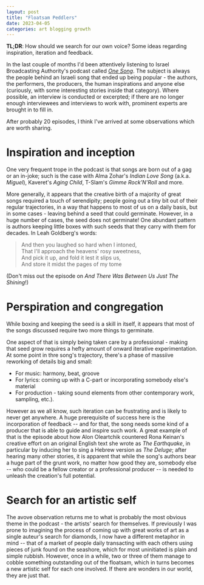 ```yaml
---
layout: post
title: "Floatsam Peddlers"
date: 2023-04-05
categories: art blogging growth
---
```

**TL;DR**: How should we search for our own voice? Some ideas regarding inspiration, iteration and feedback.

In the last couple of months I'd been attentively listening to Israel Broadcasting Authority's podcast called [*One Song*](https://www.kan.org.il/podcast/program.aspx/?progid=3). The subject is always the people behind an Israeli song that ended up being popular - the authors, the performers, the producers, the human inspirations and anyone else (curiously, with some interesting stories inside that category). Where possible, an interview is conducted or excerpted; if there are no longer enough interviewees and interviews to work with, prominent experts are brought in to fill in. 

After probably 20 episodes, I think I've arrived at some observations which are worth sharing.

# Inspiration and inception
One very frequent trope in the podcast is that songs are born out of a gag or an in-joke; such is the case with Alma Zohar's *Indian Love Song* (a.k.a. *Miguel*), Kaveret's *Aging Child*, T-Slam's *Gimme Rock'N'Roll* and more.

More generally, it appears that the creative birth of a majority of great songs required a touch of serendipity; people going out a tiny bit out of their regular trajectories, in a way that happens to most of us on a daily basis, but in some cases - leaving behind a seed that could germinate. However, in a huge number of cases, the seed does not germinate! One abundant pattern is authors keeping little boxes with such seeds that they carry with them for decades. In Leah Goldberg's words:

> And then you laughed so hard when I intoned,  
> That I'll approach the heavens' rosy sweetness,  
> And pick it up, and fold it lest it slips us,  
> And store it midst the pages of my tome

(Don't miss out the episode on *And There Was Between Us Just The Shining*!)

# Perspiration and congregation
While boxing and keeping the seed is a skill in itself, it appears that most of the songs discussed require two more things to germinate.

One aspect of that is simply being taken care by a professional - making that seed grow  requires a hefty amount of onward iterative experimentation. At some point in thre song's trajectory, there's a phase of massiive reworking of details big and small: 
  - For music: harmony, beat, groove
  - For lyrics: coming up with a C-part or incorporating somebody else's material
  - For production - taking sound elements from other contemporary work, sampling, etc.). 

However as we all know, such iteration can be frustrating and is likely to never get anywhere. A huge prerequisite of success here is the incorporation of feedback -- and for that, the song needs some kind of a producer that is able to guide and inspire such work. A great example of that is the episode about how Alon Oleartchik countered Rona Keinan's creative effort on an original English text she wrote as *The Earthquake*, in particular by inducing her to sing a Hebrew version as *The Deluge*; after hearing many other stories, it is apparent that while the song's authors bear a huge part of the grunt work, no matter how good they are, somebody else -- who could be a fellow creator or a professional producer -- is needed to unleash the creation's full potential. 

# Search for an artistic self
The avove observation returns me to what is probably the most obvious theme in the podcast - the artists' search for themselves. If previously I was prone to imagining the process of coming up with great works of art as a single auteur's search for diamonds, I now have a different metaphor in mind -- that of a market of people daily transacting with each others using pieces of junk found on the seashore, which for most uninitiated is plain and simple rubbish. However, once in a while, two or three of them manage to cobble something outstanding out of the floatsam, which in turns becomes a new artistic self for each one involved. If there are wonders in our world, they are just that.

